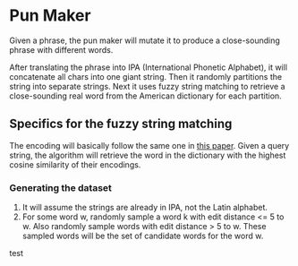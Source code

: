 # Pun Maker
Given a phrase, the pun maker will mutate it to produce a close-sounding phrase with different words. 

After translating the phrase into IPA (International Phonetic Alphabet), it will concatenate all chars into one giant string. Then it randomly partitions the string into separate strings. Next it uses fuzzy string matching to retrieve a close-sounding real word from the American dictionary for each partition.

## Specifics for the fuzzy string matching
The encoding will basically follow the same one in [this paper](https://arxiv.org/pdf/1803.02893.pdf). Given a query string, the algorithm will retrieve the word in the dictionary with the highest cosine similarity of their encodings.

### Generating the dataset
1. It will assume the strings are already in IPA, not the Latin alphabet.
2. For some word w, randomly sample a word k with edit distance <= 5 to w. Also randomly sample words with edit distance > 5 to w. These sampled words will be the set of candidate words for the word w.

test